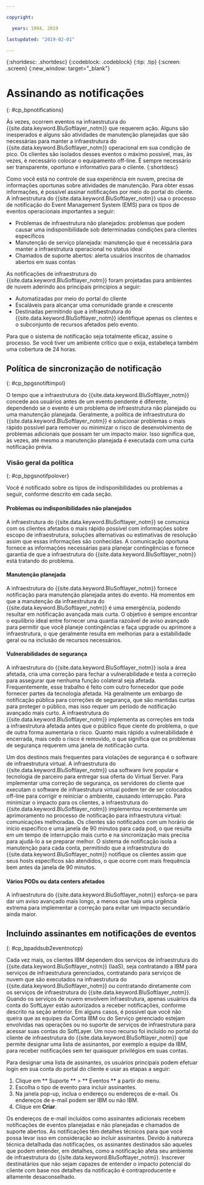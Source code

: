 ```yaml
---

copyright:

  years: 1994, 2019

lastupdated: "2019-02-01"

---
```


{:shortdesc: .shortdesc}
{:codeblock: .codeblock}
{:tip: .tip}
{:screen: .screen}
{:new_window: target="_blank"}


# Assinando as notificações
{: #cp_bpnotifications}

Às vezes, ocorrem eventos na infraestrutura do {{site.data.keyword.BluSoftlayer_notm}} que requerem ação. Alguns são inesperados e alguns são atividades de manutenção planejadas que são necessárias para manter a infraestrutura do {{site.data.keyword.BluSoftlayer_notm}} operacional em sua condição de pico. Os clientes são isolados desses eventos o máximo possível, mas, às vezes, é necessário colocar o equipamento off-line. É sempre necessário ser transparente, oportuno e informativo para o cliente.
{:shortdesc}

Como você está no controle de sua experiência em nuvem, precisa de informações oportunas sobre atividades de manutenção. Para obter essas informações, é possível assinar notificações por meio do portal do cliente. A infraestrutura do {{site.data.keyword.BluSoftlayer_notm}} usa o processo de notificação do Event Management System (EMS) para os tipos de eventos operacionais importantes a seguir:
* Problemas de infraestrutura não planejados: problemas que podem causar uma indisponibilidade sob determinadas condições para clientes específicos
* Manutenção de serviço planejada: manutenção que é necessária para manter a infraestrutura operacional no status ideal
* Chamados de suporte abertos: alerta usuários inscritos de chamados abertos em suas contas

As notificações de infraestrutura do {{site.data.keyword.BluSoftlayer_notm}} foram projetadas para ambientes de nuvem aderindo aos principais princípios a seguir:
* Automatizadas por meio do portal do cliente
* Escaláveis para alcançar uma comunidade grande e crescente
* Destinadas permitindo que a infraestrutura do {{site.data.keyword.BluSoftlayer_notm}} identifique apenas os clientes e o subconjunto de recursos afetados pelo evento.

Para que o sistema de notificação seja totalmente eficaz, assine o processo. Se você tiver um ambiente crítico que o exija, estabeleça também uma cobertura de 24 horas.


## Política de sincronização de notificação
{: #cp_bpgsnotiftimpol}

O tempo que a infraestrutura do {{site.data.keyword.BluSoftlayer_notm}} concede aos usuários antes de um evento pendente é diferente, dependendo se o evento é um problema de infraestrutura não planejado ou uma manutenção planejada. Geralmente, a política de infraestrutura do {{site.data.keyword.BluSoftlayer_notm}} é solucionar problemas o mais rápido possível para remover ou minimizar o risco de desenvolvimento de problemas adicionais que possam ter um impacto maior. Isso significa que, às vezes, até mesmo a manutenção planejada é executada com uma curta notificação prévia.

### Visão geral da política
{: #cp_bpgsnotifpolover}

Você é notificado sobre os tipos de indisponibilidades ou problemas a seguir, conforme descrito em cada seção.

#### Problemas ou indisponibilidades não planejados
A infraestrutura do {{site.data.keyword.BluSoftlayer_notm}} se comunica com os clientes afetados o mais rápido possível com informações sobre escopo de infraestrutura, soluções alternativas ou estimativas de resolução assim que essas informações são conhecidas. A comunicação oportuna fornece as informações necessárias para planejar contingências e fornece garantia de que a infraestrutura do {{site.data.keyword.BluSoftlayer_notm}} está tratando do problema.

#### Manutenção planejada
A infraestrutura do {{site.data.keyword.BluSoftlayer_notm}} fornece notificação para manutenção planejada antes do evento. Há momentos em que a manutenção da infraestrutura do {{site.data.keyword.BluSoftlayer_notm}} é uma emergência, podendo resultar em notificação avançada mais curta. O objetivo é sempre encontrar o equilíbrio ideal entre fornecer uma quantia razoável de aviso avançado para permitir que você planeje contingências e faça upgrade ou aprimore a infraestrutura, o que geralmente resulta em melhorias para a estabilidade geral ou na inclusão de recursos necessários.

#### Vulnerabilidades de segurança
A infraestrutura do {{site.data.keyword.BluSoftlayer_notm}} isola a área afetada, cria uma correção para fechar a vulnerabilidade e testa a correção para assegurar que nenhuma função colateral seja afetada. Frequentemente, esse trabalho é feito com outro fornecedor que pode fornecer partes da tecnologia afetada. Há geralmente um embargo de notificação pública para correções de segurança, que são mantidas curtas para proteger o público, mas isso requer um período de notificação avançado mais curto. A infraestrutura do {{site.data.keyword.BluSoftlayer_notm}} implementa as correções em toda a infraestrutura afetada antes que o público fique ciente do problema, o que de outra forma aumentaria o risco. Quanto mais rápido a vulnerabilidade é encerrada, mais cedo o risco é removido, o que significa que os problemas de segurança requerem uma janela de notificação curta.

Um dos destinos mais frequentes para violações de segurança é o software de infraestrutura virtual. A infraestrutura do {{site.data.keyword.BluSoftlayer_notm}} usa software livre popular e tecnologia de parceiro para entregar sua oferta do Virtual Server. Para implementar uma correção de segurança, os servidores do cliente que executam o software de infraestrutura virtual podem ter de ser colocados off-line para corrigir e reiniciar o ambiente, causando interrupção. Para minimizar o impacto para os clientes, a infraestrutura do {{site.data.keyword.BluSoftlayer_notm}} implementou recentemente um aprimoramento no processo de notificação para infraestrutura virtual: comunicações melhoradas. Os clientes são notificados com um horário de início específico e uma janela de 90 minutos para cada pod, o que resulta em um tempo de interrupção mais curto e na sincronização mais precisa para ajudá-lo a se preparar melhor. O sistema de notificação isola a manutenção para cada conta, permitindo que a infraestrutura do {{site.data.keyword.BluSoftlayer_notm}} notifique os clientes assim que seus hosts específicos são atendidos, o que ocorre com mais frequência bem antes da janela de 90 minutos.

#### Vários PODs ou data centers afetados
A infraestrutura do {{site.data.keyword.BluSoftlayer_notm}} esforça-se para dar um aviso avançado mais longo, a menos que haja uma urgência extrema para implementar a correção para evitar um impacto secundário ainda maior.


## Incluindo assinantes em notificações de eventos
{: #cp_bpaddsub2eventnotcp}

Cada vez mais, os clientes IBM dependem dos serviços de infraestrutura do {{site.data.keyword.BluSoftlayer_notm}} (IaaS), seja contratando a IBM para serviços de infraestrutura gerenciados, contratando para serviços de nuvem que são executados na infraestrutura do {{site.data.keyword.BluSoftlayer_notm}} ou contratando diretamente com os serviços de infraestrutura do {{site.data.keyword.BluSoftlayer_notm}}. Quando os serviços de nuvem envolvem infraestrutura, apenas usuários da conta do SoftLayer estão autorizados a receber notificações, conforme descrito na seção anterior. Em alguns casos, é possível que você não queira que as equipes da Conta IBM ou do Serviço gerenciado estejam envolvidas nas operações ou no suporte de serviços de infraestrutura para acessar suas contas do SoftLayer. Um novo recurso foi incluído no portal do cliente de infraestrutura do {{site.data.keyword.BluSoftlayer_notm}} que permite designar uma lista de assinantes, por exemplo a equipe da IBM, para receber notificações sem ter quaisquer privilégios em suas contas.

Para designar uma lista de assinantes, os usuários principais podem efetuar login em sua conta do portal do cliente e usar as etapas a seguir:
1. Clique em  ** Suporte **  >  ** Eventos **  a partir do menu.
2. Escolha o tipo de evento para incluir assinantes.
2. Na janela pop-up, inclua o endereço ou endereços de e-mail. Os endereços de e-mail podem ser IBM ou não IBM.
3. Clique em **Criar**.

Os endereços de e-mail incluídos como assinantes adicionais recebem notificações de eventos planejadas e não planejadas e chamados de suporte abertos. As notificações têm detalhes técnicos para que você possa levar isso em consideração ao incluir assinantes. Devido à natureza técnica detalhada das notificações, os assinantes destinados são aqueles que podem entender, em detalhes, como a notificação afeta seu ambiente de infraestrutura do {{site.data.keyword.BluSoftlayer_notm}}. Inscrever destinatários que não sejam capazes de entender o impacto potencial do cliente com base nos detalhes da notificação é contraproducente e altamente desaconselhado.
